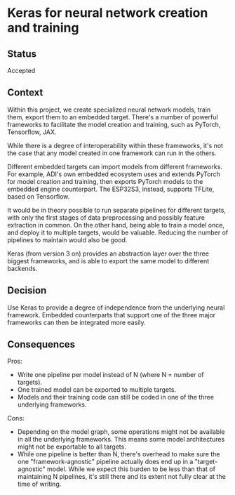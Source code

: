 # Keras for neural network creation and training

## Status

Accepted

## Context

Within this project, we create specialized neural network models, train them, export them to an embedded target. There's a number of powerful frameworks to facilitate the model creation and training, such as PyTorch, Tensorflow, JAX.

While there is a degree of interoperability within these frameworks, it's not the case that any model created in one framework can run in the others.

Different embedded targets can import models from different frameworks. For example, ADI's own embedded ecosystem uses and extends PyTorch for model creation and training, then exports PyTorch models to the embedded engine counterpart. The ESP32S3, instead, supports TFLite, based on Tensorflow.

It would be in theory possible to run separate pipelines for different targets, with only the first stages of data preprocessing and possibly feature extraction in common. On the other hand, being able to train a model once, and deploy it to multiple targets, would be valuable. Reducing the number of pipelines to maintain would also be good.

Keras (from version 3 on) provides an abstraction layer over the three biggest frameworks, and is able to export the same model to different backends.

## Decision

Use Keras to provide a degree of independence from the underlying neural framework. Embedded counterparts that support one of the three major frameworks can then be integrated more easily.

## Consequences

Pros:
- Write one pipeline per model instead of N (where N = number of targets).
- One trained model can be exported to multiple targets.
- Models and their training code can still be coded in one of the three underlying frameworks.

Cons:
- Depending on the model graph, some operations might not be available in all the underlying frameworks. This means some model architectures might not be exportable to all targets.
- While one pipeline is better than N, there's overhead to make sure the one "framework-agnostic" pipeline actually does end up in a "target-agnostic" model. While we expect this burden to be less than that of maintaining N pipelines, it's still there and its extent not fully clear at the time of writing.
